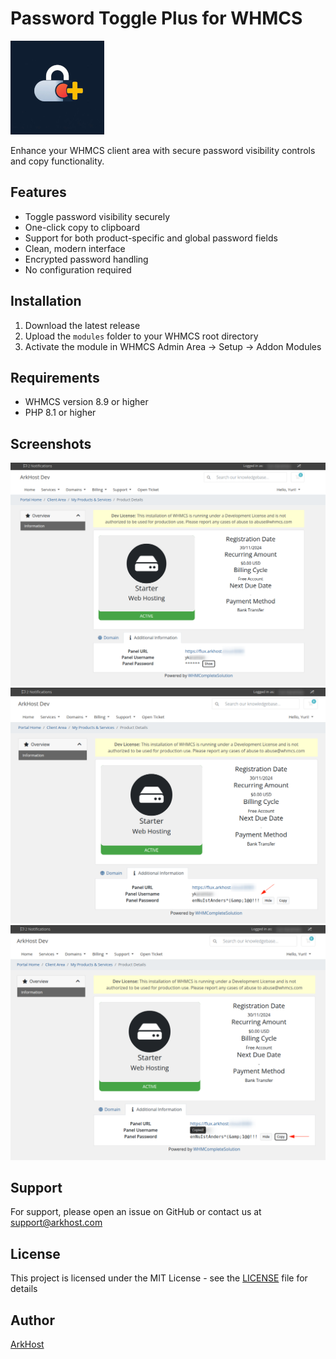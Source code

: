 # Password Toggle Plus for WHMCS
![Password Toggle Plus for WHMCS](https://github.com/ARKHOST21/whmcs-passwordtoggleplus/blob/main/images/password_toggle_plus150.jpeg?raw=true)

Enhance your WHMCS client area with secure password visibility controls and copy functionality.

## Features
- Toggle password visibility securely
- One-click copy to clipboard
- Support for both product-specific and global password fields
- Clean, modern interface
- Encrypted password handling
- No configuration required

## Installation
1. Download the latest release
2. Upload the `modules` folder to your WHMCS root directory
3. Activate the module in WHMCS Admin Area → Setup → Addon Modules

## Requirements
- WHMCS version 8.9 or higher
- PHP 8.1 or higher

## Screenshots
![1](https://github.com/ARKHOST21/whmcs-passwordtoggleplus/blob/main/images/1.png?raw=true)
![2](https://github.com/ARKHOST21/whmcs-passwordtoggleplus/blob/main/images/2.png?raw=true)
![3](https://github.com/ARKHOST21/whmcs-passwordtoggleplus/blob/main/images/3.png?raw=true)

## Support
For support, please open an issue on GitHub or contact us at support@arkhost.com

## License
This project is licensed under the MIT License - see the [LICENSE](LICENSE) file for details

## Author
[ArkHost](https://arkhost.com)
